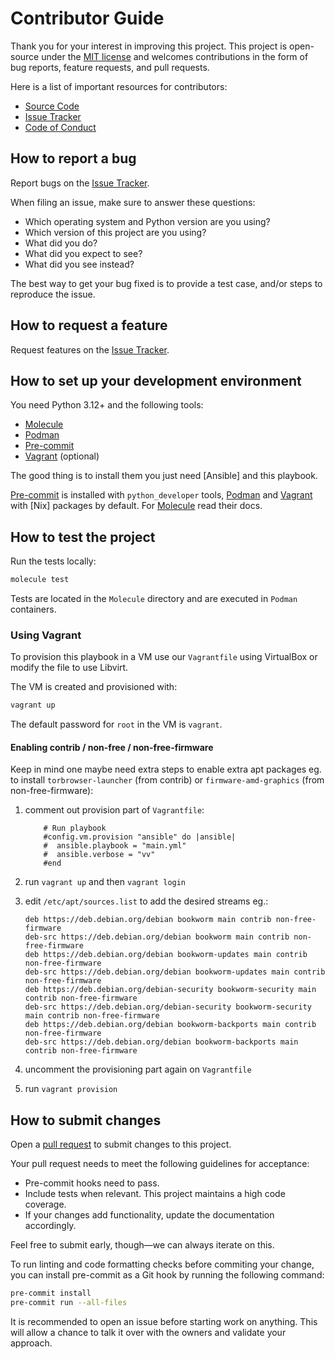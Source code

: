 # Contributor Guide

Thank you for your interest in improving this project.
This project is open-source under the [MIT license] and
welcomes contributions in the form of bug reports, feature requests, and pull requests.

Here is a list of important resources for contributors:

- [Source Code]
- [Issue Tracker]
- [Code of Conduct]

[mit license]: https://opensource.org/licenses/MIT
[source code]: https://github.com/staticdev/linux-workstation-playbook
[issue tracker]: https://github.com/staticdev/linux-workstation-playbook/issues

## How to report a bug

Report bugs on the [Issue Tracker].

When filing an issue, make sure to answer these questions:

- Which operating system and Python version are you using?
- Which version of this project are you using?
- What did you do?
- What did you expect to see?
- What did you see instead?

The best way to get your bug fixed is to provide a test case,
and/or steps to reproduce the issue.

## How to request a feature

Request features on the [Issue Tracker].

## How to set up your development environment

You need Python 3.12+ and the following tools:

- [Molecule]
- [Podman]
- [Pre-commit]
- [Vagrant] (optional)

The good thing is to install them you just need [Ansible] and this playbook.

[Pre-commit] is installed with `python_developer` tools, [Podman] and [Vagrant] with [Nix] packages by default. For [Molecule] read their docs.

[molecule]: https://ansible.readthedocs.io/projects/molecule/en/latest/
[podman]: https://podman.io/
[pre-commit]: https://pre-commit.com/
[vagrant]: https://www.vagrantup.com/

## How to test the project

Run the tests locally:

```sh
molecule test
```

Tests are located in the `Molecule` directory and are executed in `Podman` containers.

### Using Vagrant

To provision this playbook in a VM use our `Vagrantfile` using VirtualBox or modify the file to use Libvirt.

The VM is created and provisioned with:

```sh
vagrant up
```

The default password for `root` in the VM is `vagrant`.

#### Enabling contrib / non-free / non-free-firmware

Keep in mind one maybe need extra steps to enable extra apt packages eg. to install `torbrowser-launcher` (from contrib) or `firmware-amd-graphics` (from non-free-firmware):

1. comment out provision part of `Vagrantfile`:

   ```
       # Run playbook
       #config.vm.provision "ansible" do |ansible|
       #  ansible.playbook = "main.yml"
       #  ansible.verbose = "vv"
       #end
   ```

1. run `vagrant up` and then `vagrant login`
1. edit `/etc/apt/sources.list` to add the desired streams eg.:

   ```
   deb https://deb.debian.org/debian bookworm main contrib non-free-firmware
   deb-src https://deb.debian.org/debian bookworm main contrib non-free-firmware
   deb https://deb.debian.org/debian bookworm-updates main contrib non-free-firmware
   deb-src https://deb.debian.org/debian bookworm-updates main contrib non-free-firmware
   deb https://deb.debian.org/debian-security bookworm-security main contrib non-free-firmware
   deb-src https://deb.debian.org/debian-security bookworm-security main contrib non-free-firmware
   deb https://deb.debian.org/debian bookworm-backports main contrib non-free-firmware
   deb-src https://deb.debian.org/debian bookworm-backports main contrib non-free-firmware
   ```

1. uncomment the provisioning part again on `Vagrantfile`
1. run `vagrant provision`

## How to submit changes

Open a [pull request] to submit changes to this project.

Your pull request needs to meet the following guidelines for acceptance:

- Pre-commit hooks need to pass.
- Include tests when relevant. This project maintains a high code coverage.
- If your changes add functionality, update the documentation accordingly.

Feel free to submit early, though—we can always iterate on this.

To run linting and code formatting checks before commiting your change, you can install pre-commit as a Git hook by running the following command:

```sh
pre-commit install
pre-commit run --all-files
```

It is recommended to open an issue before starting work on anything.
This will allow a chance to talk it over with the owners and validate your approach.

[pull request]: https://github.com/staticdev/linux-workstation-playbook/pulls
[pytest]: https://pytest.readthedocs.io/

<!-- github-only -->

[code of conduct]: CODE_OF_CONDUCT.md
